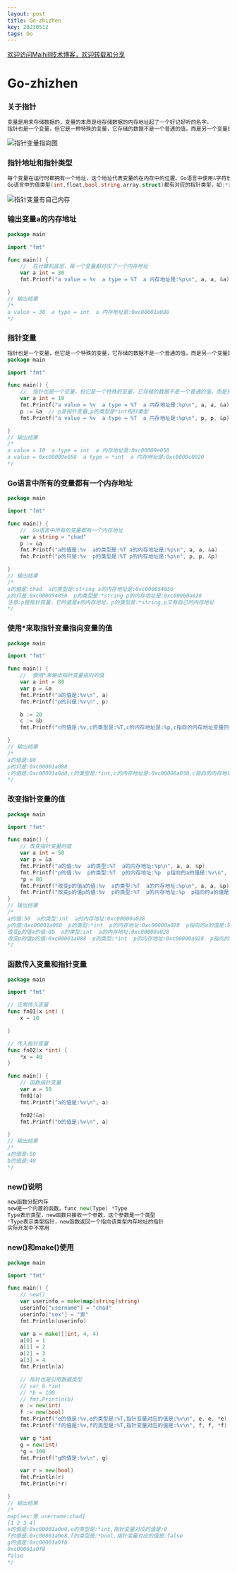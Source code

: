 ```yaml
---
layout: post
title: Go-zhizhen
key: 20230512
tags: Go
---
```


[欢迎访问Maihill技术博客，欢迎转载和分享](https://blog.maihill.com "Maihill技术博客")

# Go-zhizhen



### 关于指针



```go
变量是用来存储数据的，变量的本质是给存储数据的内存地址起了一个好记好听的名字。
指针也是一个变量，但它是一种特殊的变量，它存储的数据不是一个普通的值，而是另一个变量的内存地址。
```

![指针变量指向图](https://raw.githubusercontent.com/xingdingchun/chadwick/master/image/Go/zhizhen/zhizhen01.png)

### 指针地址和指针类型



```go
每个变量在运行时都拥有一个地址，这个地址代表变量的在内存中的位置。Go语言中使用&字符放在变量的前面对变量进行取地址操作。
Go语言中的值类型(int,float,bool,string.array,struct)都有对应的指针类型，如:*int,*int64,*string等。
```

![指针变量有自己内存](https://raw.githubusercontent.com/xingdingchun/chadwick/master/image/Go/zhizhen/zhizhen02.png)

### 输出变量a的内存地址



```go
package main

import "fmt"

func main() {
	//  在计算机底层，每一个变量都对应了一个内存地址
	var a int = 30
	fmt.Printf("a value = %v  a type = %T  a 内存地址是:%p\n", a, a, &a)

}
// 输出结果
/*
a value = 30  a type = int  a 内存地址是:0xc00001a088
*/
```



### 指针变量



```go
指针也是一个变量，但它是一个特殊的变量，它存储的数据不是一个普通的值，而是另一个变量的内存地址。
package main

import "fmt"

func main() {
	//  指针也是一个变量，但它是一个特殊的变量，它存储的数据不是一个普通的值，而是另一个变量的内存地址.
	var a int = 10
	fmt.Printf("a value = %v  a type = %T  a 内存地址是:%p\n", a, a, &a)
	p := &a  // p是指针变量,p的类型是*int指针类型
	fmt.Printf("a value = %v  a type = %T  a 内存地址是:%p\n", p, p, &p)

}
// 输出结果
/*
a value = 10  a type = int  a 内存地址是:0xc00009e058
a value = 0xc00009e058  a type = *int  a 内存地址是:0xc0000c0020
*/
```



### Go语言中所有的变量都有一个内存地址



```go
package main

import "fmt"

func main() {
	//  Go语言中所有的变量都有一个内存地址
	var a string = "chad"
	p := &a
	fmt.Printf("a的值是:%v  a的类型是:%T a的内存地址是:%p\n", a, a, &a)
	fmt.Printf("p的只是:%v  p的类型是:%T p的内存地址是:%p\n", p, p, &p)

}
// 输出结果
/*
a的值是:chad  a的类型是:string a的内存地址是:0xc000054050
p的只是:0xc000054050  p的类型是:*string p的内存地址是:0xc00000a028
注意:p是指针变量，它的值是a的内存地址，p的类型是:*string,p又有自己的内存地址
*/
```



### 使用*来取指针变量指向变量的值



```go
package main

import "fmt"

func main() {
	//  使用*来输出指针变量指向的值
	var a int = 80
	var p = &a
	fmt.Printf("a的值是:%v\n", a)
	fmt.Printf("p的只是:%v\n", p)

	b := 20
	c := &b
	fmt.Printf("c的值是:%v,c的类型是:%T,c的内存地址是:%p,c指向的内存地址变量的值是:%v\n", c, c, &c, *c)

}
// 输出结果
/*
a的值是:80
p的只是:0xc00001a088
c的值是:0xc00001a0d0,c的类型是:*int,c的内存地址是:0xc00000a030,c指向的内存地址变量的值是:20
*/
```



### 改变指针变量的值



```go
package main

import "fmt"

func main() {
	// 改变指针变量的值
	var a int = 50
	var p = &a
	fmt.Printf("a的值:%v  a的类型:%T  a的内存地址:%p\n", a, a, &p)
	fmt.Printf("p的值:%v  p的类型:%T  p的内存地址:%p  p指向的a的值是:%v\n", p, p, &p, *p)
	*p = 80
	fmt.Printf("改变p的值a的值:%v  a的类型:%T  a的内存地址:%p\n", a, a, &p)
	fmt.Printf("改变p的值p的值:%v  p的类型:%T  p的内存地址:%p  p指向的a的值是:%v\n", p, p, &p, *p)
}
// 输出结果
/*
a的值:50  a的类型:int  a的内存地址:0xc00000a028
p的值:0xc00001a088  p的类型:*int  p的内存地址:0xc00000a028  p指向的a的值是:50
改变p的值a的值:80  a的类型:int  a的内存地址:0xc00000a028
改变p的值p的值:0xc00001a088  p的类型:*int  p的内存地址:0xc00000a028  p指向的a的值是:80
*/
```



### 函数传入变量和指针变量



```go
package main

import "fmt"

// 正常传入变量
func fn01(x int) {
	x = 10

}

// 传入指针变量
func fn02(x *int) {
	*x = 40
}

func main() {
	// 函数指针变量
	var a = 50
	fn01(a)
	fmt.Printf("a的值是:%v\n", a)

	fn02(&a)
	fmt.Printf("b的值是:%v\n", a)

}
// 输出结果
/*
a的值是:50
b的值是:40
*/
```



### new()说明



```go
new函数分配内存
new是一个内置的函数，func new(Type) *Type
Type表示类型，new函数只接收一个参数，这个参数是一个类型
*Type表示类型指针，new函数返回一个指向该类型内存地址的指针
实际开发中不常用
```



### new()和make()使用



```go
package main

import "fmt"

func main() {
	// new()
	var userinfo = make(map[string]string)
	userinfo["username"] = "chad"
	userinfo["sex"] = "男"
	fmt.Println(userinfo)

	var a = make([]int, 4, 4)
	a[0] = 1
	a[1] = 2
	a[2] = 3
	a[3] = 4
	fmt.Println(a)

	// 指针也是引用数据类型
	// var b *int
	// *b = 100
	// fmt.Println(b)
	e := new(int)
	f := new(bool)
	fmt.Printf("e的值是:%v,e的类型是:%T,指针变量对应的值是:%v\n", e, e, *e)
	fmt.Printf("f的值是:%v,f的类型是:%T,指针变量对应的值是:%v\n", f, f, *f)

	var g *int
	g = new(int)
	*g = 100
	fmt.Printf("g的值是:%v\n", g)

	var r = new(bool)
	fmt.Println(r)
	fmt.Println(*r)

}
// 输出结果
/*
map[sex:男 username:chad]
[1 2 3 4]
e的值是:0xc00001a0e0,e的类型是:*int,指针变量对应的值是:0
f的值是:0xc00001a0e8,f的类型是:*bool,指针变量对应的值是:false
g的值是:0xc00001a0f0
0xc00001a0f8
false
*/
```







